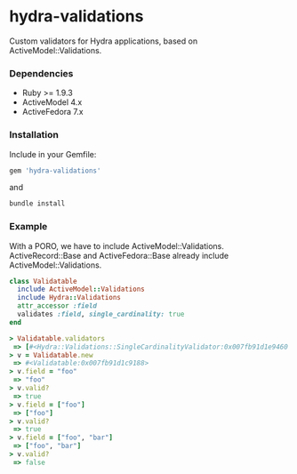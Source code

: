 hydra-validations
=======================

Custom validators for Hydra applications, based on ActiveModel::Validations.

### Dependencies

* Ruby >= 1.9.3
* ActiveModel 4.x
* ActiveFedora 7.x

### Installation

Include in your Gemfile:

```ruby
gem 'hydra-validations'
```

and

```sh
bundle install
```

### Example

With a PORO, we have to include ActiveModel::Validations.  
ActiveRecord::Base and ActiveFedora::Base already include ActiveModel::Validations.

```ruby
class Validatable
  include ActiveModel::Validations 
  include Hydra::Validations
  attr_accessor :field
  validates :field, single_cardinality: true
end

> Validatable.validators
 => [#<Hydra::Validations::SingleCardinalityValidator:0x007fb91d1e9460 @attributes=[:field], @options={}>] 
> v = Validatable.new
 => #<Validatable:0x007fb91d1c9188> 
> v.field = "foo"
 => "foo" 
> v.valid?
 => true 
> v.field = ["foo"]
 => ["foo"] 
> v.valid?
 => true 
> v.field = ["foo", "bar"]
 => ["foo", "bar"] 
> v.valid?
 => false 
```
